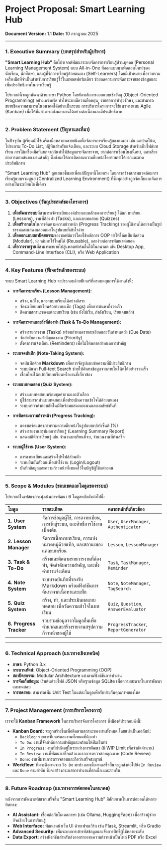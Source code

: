 
# **Project Proposal: Smart Learning Hub**

**Document Version:** 1.1
**Date:** 10 กรกฎาคม 2025

---

### **1. Executive Summary (บทสรุปสำหรับผู้บริหาร)**

**"Smart Learning Hub"** คือโปรเจกต์พัฒนาระบบจัดการการเรียนรู้ส่วนบุคคล (Personal Learning Management System) แบบ All-in-One ที่ออกแบบมาเพื่อตอบโจทย์ของนักเรียน, นักศึกษา, และผู้ที่รักการเรียนรู้ด้วยตนเอง (Self-Learners) โดยมีเป้าหมายเพื่อรวบรวมเครื่องมือที่จำเป็นสำหรับการเรียนรู้ไว้ในแพลตฟอร์มเดียว ช่วยลดความกระจัดกระจายของข้อมูลและเพิ่มประสิทธิภาพในการเรียนรู้

โปรเจกต์นี้จะถูกพัฒนาด้วยภาษา Python โดยยึดหลักการออกแบบเชิงวัตถุ (Object-Oriented Programming) อย่างเคร่งครัด ทำให้ระบบมีความยืดหยุ่น, ง่ายต่อการบำรุงรักษา, และสามารถขยายขีดความสามารถในอนาคตได้อย่างเป็นระบบ การบริหารโครงการจะใช้แนวทางแบบ Agile (Kanban) เพื่อให้ทีมสามารถส่งมอบงานได้อย่างต่อเนื่องและมีประสิทธิภาพ

---

### **2. Problem Statement (ปัญหาและที่มา)**

ในปัจจุบัน ผู้เรียนมักใช้เครื่องมือหลากหลายชนิดเพื่อจัดการการเรียนรู้ของตนเอง เช่น แอปจดโน้ต, โปรแกรม To-Do List, ปฏิทินสำหรับแจ้งเตือน, และระบบ Cloud Storage สำหรับเก็บไฟล์บทเรียน การใช้เครื่องมือที่แยกจากกันทำให้ข้อมูลกระจัดกระจาย, ยากต่อการเชื่อมโยงเนื้อหา, และเสี่ยงต่อการตกหล่นของงานสำคัญ ซึ่งส่งผลให้การติดตามความคืบหน้าโดยรวมทำได้ยากและขาดประสิทธิภาพ

"Smart Learning Hub" ถูกเสนอขึ้นมาเพื่อแก้ปัญหานี้โดยตรง โดยการสร้างสภาพแวดล้อมการเรียนรู้แบบรวมศูนย์ (Centralized Learning Environment) ที่ซึ่งทุกอย่างถูกจัดเก็บและจัดการอย่างเป็นระเบียบในที่เดียว

---

### **3. Objectives (วัตถุประสงค์ของโครงการ)**

1.  **เพื่อพัฒนาระบบ**ที่สามารถจัดระเบียบองค์ประกอบหลักของการเรียนรู้ ได้แก่ บทเรียน (Lessons), งานที่ต้องทำ (Tasks), และแบบทดสอบ (Quizzes)
2.  **เพื่อสร้างกลไก**ในการติดตามความก้าวหน้า (Progress Tracking) ของผู้ใช้งานได้อย่างเป็นรูปธรรมและแสดงผลออกมาในรูปแบบที่เข้าใจง่าย
3.  **เพื่อออกแบบสถาปัตยกรรม**ของซอฟต์แวร์โดยใช้หลักการ OOP ทำให้โค้ดเป็นสัดส่วน (Modular), นำกลับมาใช้ใหม่ได้ (Reusable), และง่ายต่อการพัฒนาต่อยอด
4.  **เพื่อวางรากฐาน**ที่สามารถขยายไปสู่แพลตฟอร์มอื่นได้ในอนาคต เช่น Desktop App, Command-Line Interface (CLI), หรือ Web Application

---

### **4. Key Features (ฟีเจอร์หลักของระบบ)**

ระบบ Smart Learning Hub จะประกอบด้วยฟีเจอร์ที่ครอบคลุมการใช้งานดังนี้:

*   **การจัดการบทเรียน (Lesson Management):**
    *   สร้าง, แก้ไข, และลบบทเรียนได้อย่างอิสระ
    *   จัดระเบียบบทเรียนด้วยระบบแท็ก (Tags) เพื่อการค้นหาที่รวดเร็ว
    *   ติดตามสถานะของแต่ละบทเรียน (เช่น ยังไม่เริ่ม, กำลังเรียน, เรียนจบแล้ว)

*   **การจัดการงานและสิ่งที่ต้องทำ (Task & To-Do Management):**
    *   สร้างรายการงาน (Tasks) พร้อมกำหนดรายละเอียดและวันกำหนดส่ง (Due Date)
    *   จัดลำดับความสำคัญของงาน (Priority)
    *   ตั้งค่าการแจ้งเตือน (Reminders) เพื่อไม่ให้พลาดกำหนดการสำคัญ

*   **ระบบจดบันทึก (Note-Taking System):**
    *   จดบันทึกด้วย **Markdown** เพื่อการจัดรูปแบบข้อความที่มีประสิทธิภาพ
    *   ระบบค้นหา Full-text Search ช่วยให้ค้นหาข้อมูลจากภายในโน้ตได้อย่างรวดเร็ว
    *   เชื่อมโยงโน้ตเข้ากับบทเรียนหรืองานที่เกี่ยวข้อง

*   **ระบบแบบทดสอบ (Quiz System):**
    *   สร้างแบบทดสอบพร้อมชุดคำถามและตัวเลือก
    *   ผู้ใช้สามารถทำแบบทดสอบเพื่อประเมินความเข้าใจได้ด้วยตนเอง
    *   ระบบตรวจคำตอบอัตโนมัติพร้อมแสดงคะแนนและผลลัพธ์ทันที

*   **การติดตามความก้าวหน้า (Progress Tracking):**
    *   แดชบอร์ดแสดงภาพรวมความคืบหน้าในรูปแบบเปอร์เซ็นต์ (%)
    *   สร้างรายงานสรุปผลการเรียนรู้ (Learning Summary Report)
    *   แสดงสถิติการเรียนรู้ เช่น จำนวนบทเรียนที่จบ, จำนวนงานที่ทำเสร็จ

*   **ระบบผู้ใช้งาน (User System):**
    *   การลงทะเบียนและสร้างโปรไฟล์ส่วนตัว
    *   ระบบยืนยันตัวตนเพื่อเข้าใช้งาน (Login/Logout)
    *   บันทึกข้อมูลและความก้าวหน้าทั้งหมดไว้ในบัญชีผู้ใช้แต่ละคน

---

### **5. Scope & Modules (ขอบเขตและโมดูลของระบบ)**

โปรเจกต์ในเฟสแรกจะมุ่งเน้นการพัฒนา 6 โมดูลหลักดังต่อไปนี้:

| โมดูล | รายละเอียด | คลาสหลักที่เกี่ยวข้อง |
| :--- | :--- | :--- |
| **1. User System** | จัดการข้อมูลผู้ใช้, การลงทะเบียน, การเข้าสู่ระบบ, และสิทธิ์การใช้งานเบื้องต้น | `User`, `UserManager`, `Authenticator` |
| **2. Lesson Manager** | จัดการเนื้อหาบทเรียน, การแบ่งหมวดหมู่ด้วยแท็ก, และสถานะของแต่ละบทเรียน | `Lesson`, `LessonManager` |
| **3. Task & To-Do** | สร้างและติดตามรายการงานที่ต้องทำ, จัดลำดับความสำคัญ, และตั้งค่าการแจ้งเตือน | `Task`, `TaskManager`, `Reminder` |
| **4. Note System** | ระบบจดบันทึกที่รองรับ Markdown พร้อมฟังก์ชันการค้นหาจากเนื้อหาและแท็ก | `Note`, `NoteManager`, `TagSearch` |
| **5. Quiz System** | สร้าง, ทำ, และประเมินผลแบบทดสอบ เพื่อวัดความเข้าใจในบทเรียน | `Quiz`, `Question`, `AnswerEvaluator` |
| **6. Progress Tracker**| รวบรวมข้อมูลจากโมดูลอื่นเพื่อคำนวณและสร้างรายงานสรุปความก้าวหน้าของผู้ใช้ | `ProgressTracker`, `ReportGenerator` |

---

### **6. Technical Approach (แนวทางเชิงเทคนิค)**

*   **ภาษา:** Python 3.x
*   **กระบวนทัศน์:** Object-Oriented Programming (OOP)
*   **สถาปัตยกรรม:** Modular Architecture แบ่งตามฟังก์ชันการทำงาน
*   **การจัดเก็บข้อมูล:** เริ่มต้นด้วยไฟล์ JSON หรือฐานข้อมูล SQLite เพื่อความสะดวกในการพัฒนาและทดสอบ
*   **การทดสอบ:** สามารถเพิ่ม Unit Test ในแต่ละโมดูลเพื่อรับประกันคุณภาพของโค้ด

---

### **7. Project Management (การบริหารโครงการ)**

เราจะใช้ **Kanban Framework** ในการบริหารจัดการโครงการ ซึ่งมีองค์ประกอบดังนี้:

*   **Kanban Board:** จะถูกสร้างขึ้นเพื่อติดตามสถานะของงานทั้งหมด โดยแบ่งเป็นคอลัมน์:
    *   `Backlog`: รายการฟีเจอร์และงานทั้งหมดที่ต้องทำ
    *   `To Do`: งานที่จัดลำดับความสำคัญและพร้อมให้ทีมเริ่มทำ
    *   `In Progress`: งานที่กำลังอยู่ในระหว่างการพัฒนา (มี WIP Limit เพื่อจำกัดจำนวน)
    *   `In Review`: งานที่พัฒนาเสร็จแล้วและรอการตรวจสอบคุณภาพ (Code Review)
    *   `Done`: งานที่ผ่านการตรวจสอบและถือว่าเสร็จสมบูรณ์
*   **Workflow:** ทีมจะดึงงานจาก `To Do` มาทำ และเมื่องานเสร็จสิ้นจะถูกส่งต่อไปยัง `In Review` และ `Done` ตามลำดับ ซึ่งจะสร้างกระแสการทำงานที่ต่อเนื่องและราบรื่น

---

### **8. Future Roadmap (แนวทางการต่อยอดในอนาคต)**

หลังจากการพัฒนาเฟสแรกเสร็จสิ้น "Smart Learning Hub" มีศักยภาพในการต่อยอดได้หลายทิศทาง:

*   **AI Assistant:** เชื่อมต่อกับโมเดลภาษา (เช่น Ollama, HuggingFace) เพื่อสร้างผู้ช่วยอัจฉริยะในการเรียนรู้
*   **Web Interface:** พัฒนาหน้าเว็บ UI ด้วยเฟรมเวิร์ก เช่น Flask, Streamlit, หรือ Gradio
*   **Advanced Security:** เพิ่มระบบการเข้ารหัสข้อมูลและจัดการสิทธิ์ผู้ใช้หลายระดับ
*   **Data Export:** สร้างฟังก์ชันสำหรับส่งออกรายงานความก้าวหน้าเป็นไฟล์ PDF หรือ Excel

---

